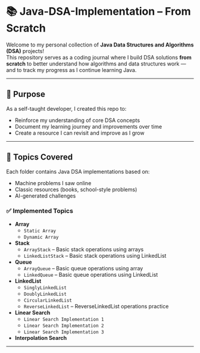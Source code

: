# 📚 Java-DSA-Implementation – From Scratch

Welcome to my personal collection of **Java Data Structures and Algorithms (DSA)** projects!  
This repository serves as a coding journal where I build DSA solutions **from scratch** to better understand how algorithms and data structures work — and to track my progress as I continue learning Java.

---

## 🚀 Purpose

As a self-taught developer, I created this repo to:

- Reinforce my understanding of core DSA concepts
- Document my learning journey and improvements over time
- Create a resource I can revisit and improve as I grow

---

## 🧠 Topics Covered

Each folder contains Java DSA implementations based on:
- Machine problems I saw online
- Classic resources (books, school-style problems)
- AI-generated challenges

### ✅ Implemented Topics
- **Array**
  - `Static Array`
  - `Dynamic Array`
- **Stack**
  - `ArrayStack` – Basic stack operations using arrays
  - `LinkedListStack` – Basic stack operations using LinkedList
- **Queue**
  - `ArrayQueue` – Basic queue operations using array
  - `LinkedQueue` – Basic queue operations using LinkedList
- **LinkedList**
  - `SinglyLinkedList`
  - `DoublyLinkedList`
  - `CircularLinkedList`
  - `ReverseLinkedList` – ReverseLinkedList operations practice
- **Linear Search**
  - `Linear Search Implementation 1`
  - `Linear Search Implementation 2`
  - `Linear Search Implementation 3`
- **Interpolation Search**
---
